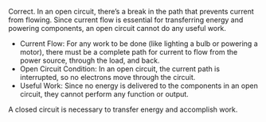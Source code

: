 Correct. In an open circuit, there’s a break in the path that prevents current from flowing. Since current flow is essential for transferring energy and powering components, an open circuit cannot do any useful work.


- Current Flow: For any work to be done (like lighting a bulb or powering a motor), there must be a complete path for current to flow from the power source, through the load, and back.
- Open Circuit Condition: In an open circuit, the current path is interrupted, so no electrons move through the circuit.
- Useful Work: Since no energy is delivered to the components in an open circuit, they cannot perform any function or output.

A closed circuit is necessary to transfer energy and accomplish work.
